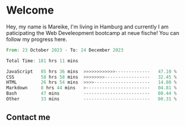 # Welcome

Hey, my name is Mareike, I'm living in Hamburg and currently I am paticipating the Web Develeopment bootcamp at neue fische!
You can follow my progress here.

<!--START_SECTION:waka-->

```rust
From: 23 October 2023 - To: 24 December 2023

Total Time: 181 hrs 11 mins

JavaScript   85 hrs 36 mins  >>>>>>>>>>>>-------------   47.10 %
CSS          58 hrs 58 mins  >>>>>>>>-----------------   32.45 %
HTML         26 hrs 54 mins  >>>>---------------------   14.80 %
Markdown     8 hrs 44 mins   >------------------------   04.81 %
Bash         47 mins         -------------------------   00.44 %
Other        33 mins         -------------------------   00.31 %
```

<!--END_SECTION:waka-->

## Contact me



